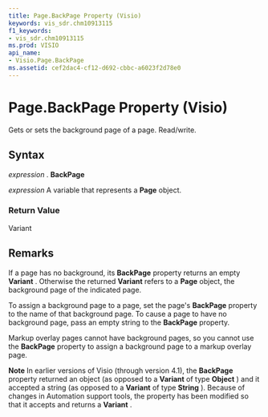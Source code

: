 ```yaml
---
title: Page.BackPage Property (Visio)
keywords: vis_sdr.chm10913115
f1_keywords:
- vis_sdr.chm10913115
ms.prod: VISIO
api_name:
- Visio.Page.BackPage
ms.assetid: cef2dac4-cf12-d692-cbbc-a6023f2d78e0
---
```



# Page.BackPage Property (Visio)

Gets or sets the background page of a page. Read/write.


## Syntax

 _expression_ . **BackPage**

 _expression_ A variable that represents a **Page** object.


### Return Value

Variant


## Remarks

If a page has no background, its  **BackPage** property returns an empty **Variant** . Otherwise the returned **Variant** refers to a **Page** object, the background page of the indicated page.

To assign a background page to a page, set the page's  **BackPage** property to the name of that background page. To cause a page to have no background page, pass an empty string to the **BackPage** property.

Markup overlay pages cannot have background pages, so you cannot use the  **BackPage** property to assign a background page to a markup overlay page.


 **Note**  In earlier versions of Visio (through version 4.1), the  **BackPage** property returned an object (as opposed to a **Variant** of type **Object** ) and it accepted a string (as opposed to a **Variant** of type **String** ). Because of changes in Automation support tools, the property has been modified so that it accepts and returns a **Variant** .


